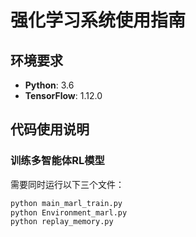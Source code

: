# 强化学习系统使用指南

## 环境要求
- **Python**: 3.6
- **TensorFlow**: 1.12.0

## 代码使用说明

### 训练多智能体RL模型
需要同时运行以下三个文件：
```bash
python main_marl_train.py
python Environment_marl.py 
python replay_memory.py
